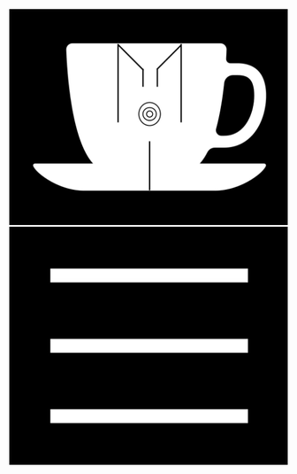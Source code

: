 <div class="header">
<img class="cup-img" src="assets/css/Logo_&_Cup_page_1.jpg"/>
<img class="menu-icon" src="assets/css/Menu_icon_page_1.jpg"/>
<div/>
<div class="menu"><div/>
